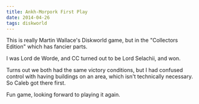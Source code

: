 ```yaml
---
title: Ankh-Morpork First Play
date: 2014-04-26
tags: diskworld
---
```


This is really Martin Wallace's Diskworld game, but in the "Collectors
Edition" which has fancier parts.

I was Lord de Worde, and CC turned out to be Lord Selachii, and won.

Turns out we both had the same victory conditions, but I had confused
control with having buildings on an area, which isn't technically
necessary. So Caleb got there first.

Fun game, looking forward to playing it again.
